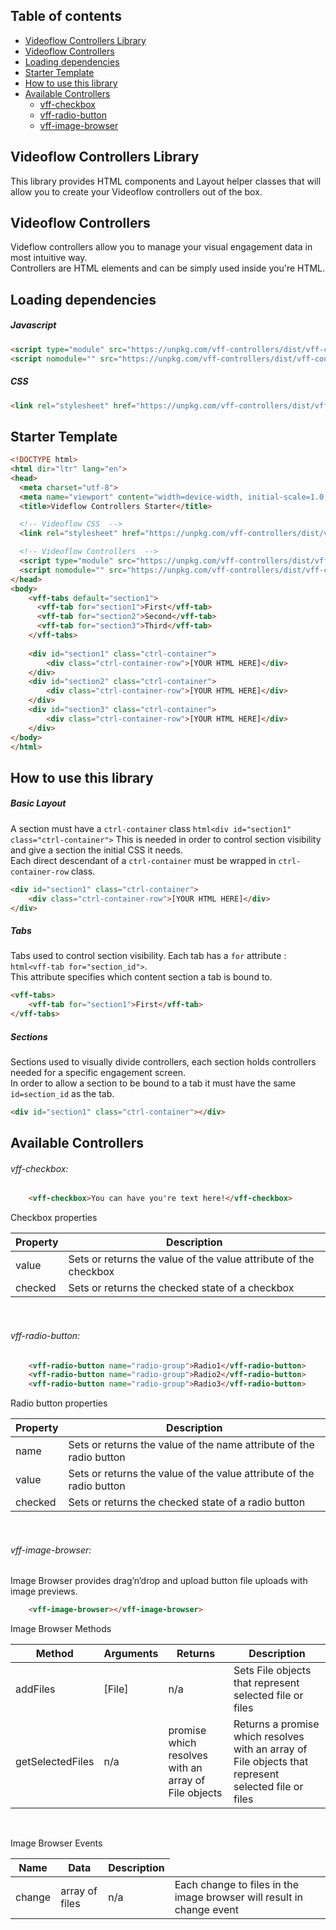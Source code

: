 ## Table of contents
* [Videoflow Controllers Library](#Videoflow_Controllers_Library)
* [Videoflow Controllers](#Videoflow_Controllers)
* [Loading dependencies](#Loading_dependencies)
* [Starter Template](#Starter_Template)
* [How to use this library](#How_to_use_this_library)
* [Available Controllers](#Available_Controllers)
  - [vff-checkbox](#vff-checkbox)
  - [vff-radio-button](#vff-radio-button)
  - [vff-image-browser](#vff-image-browser)

## <a name="Videoflow_Controllers_Library"></a> Videoflow Controllers Library

This library provides HTML components and Layout helper classes that will allow you to create your
Videoflow controllers out of the box.

## <a name="Videoflow_Controllers"></a> Videoflow Controllers

Videflow controllers allow you to manage your visual engagement data in most intuitive way.<br/>
Controllers are HTML elements and can be simply used inside you're HTML.  

## <a name="Loading_dependencies"></a> Loading dependencies

##### Javascript
```html
<script type="module" src="https://unpkg.com/vff-controllers/dist/vff-controller/vff-controller.esm.js"></script>
<script nomodule="" src="https://unpkg.com/vff-controllers/dist/vff-controller/vff-controller.js"></script>
```

##### CSS
```html
<link rel="stylesheet" href="https://unpkg.com/vff-controllers/dist/vff-controller/vff-controller.css"/>
```

## <a name="Starter_Template"></a> Starter Template
```html
<!DOCTYPE html>
<html dir="ltr" lang="en">
<head>
  <meta charset="utf-8">
  <meta name="viewport" content="width=device-width, initial-scale=1.0, minimum-scale=1.0, maximum-scale=5.0">
  <title>Videflow Controllers Starter</title>

  <!-- Videoflow CSS  -->
  <link rel="stylesheet" href="https://unpkg.com/vff-controllers/dist/vff-controller/vff-controller.css"/>

  <!-- Videoflow Controllers  -->
  <script type="module" src="https://unpkg.com/vff-controllers/dist/vff-controller/vff-controller.esm.js"></script>
  <script nomodule="" src="https://unpkg.com/vff-controllers/dist/vff-controller/vff-controller.js"></script>
</head>
<body>
    <vff-tabs default="section1">
      <vff-tab for="section1">First</vff-tab>
      <vff-tab for="section2">Second</vff-tab>
      <vff-tab for="section3">Third</vff-tab>
    </vff-tabs>
    
    <div id="section1" class="ctrl-container">
        <div class="ctrl-container-row">[YOUR HTML HERE]</div>
    </div>
    <div id="section2" class="ctrl-container">
        <div class="ctrl-container-row">[YOUR HTML HERE]</div>
    </div>
    <div id="section3" class="ctrl-container">
        <div class="ctrl-container-row">[YOUR HTML HERE]</div>
    </div>
</body>
</html>
```

## <a name="How_to_use_this_library"></a> How to use this library

##### Basic Layout
A section must have a ```ctrl-container``` class ```html<div id="section1" class="ctrl-container">```
This is needed in order to control section visibility and give a section the initial CSS it needs.
<br/>
Each direct descendant of a ```ctrl-container``` must be wrapped in  ```ctrl-container-row``` class.
```html
<div id="section1" class="ctrl-container">
    <div class="ctrl-container-row">[YOUR HTML HERE]</div>
</div>
```

##### Tabs
Tabs used to control section visibility.
Each tab has a ```for``` attribute : ```html<vff-tab for="section_id">```.<br/>
This attribute specifies which content section a tab is bound to.
```html
<vff-tabs>
    <vff-tab for="section1">First</vff-tab>
</vff-tabs>
```

##### Sections
Sections used to visually divide controllers, each section holds controllers needed for a specific engagement screen.<br/>
In order to allow a section to be bound to a tab it must have the same ```id=section_id``` as the tab.
```html
<div id="section1" class="ctrl-container"></div>
```

## <a name="Available_Controllers"></a> Available Controllers
 
###### <a name="vff-checkbox"></a> vff-checkbox:

```html 
    <vff-checkbox>You can have you're text here!</vff-checkbox>
```

Checkbox properties<br/>
<table>
  <thead>
    <tr>
      <th>Property</th>
      <th>Description</th>
    </tr>
  </thead>
  <tbody>
    <tr><td>value</td><td>Sets or returns the value of the value attribute of the checkbox</td></tr>
    <tr><td>checked</td><td>Sets or returns the checked state of a checkbox</td></tr>
  </tbody>
</table>
<br/>

###### <a name="vff-radio-button"></a> vff-radio-button:

```html 
    <vff-radio-button name="radio-group">Radio1</vff-radio-button>
    <vff-radio-button name="radio-group">Radio2</vff-radio-button>
    <vff-radio-button name="radio-group">Radio3</vff-radio-button>
```

Radio button properties<br/>
<table>
  <thead>
    <tr>
      <th>Property</th>
      <th>Description</th>
    </tr>
  </thead>
  <tbody>
    <tr><td>name</td><td>Sets or returns the value of the name attribute of the radio button</td></tr>
    <tr><td>value</td><td>Sets or returns the value of the value attribute of the radio button</td></tr>
    <tr><td>checked</td><td>Sets or returns the checked state of a radio button</td></tr>
  </tbody>
</table>
<br/>

###### <a name="vff-image-browser"></a> vff-image-browser:

<p>Image Browser provides drag’n’drop and upload button file uploads with image previews.</p>

```html
    <vff-image-browser></vff-image-browser>
```

Image Browser Methods<br/>
<table>
  <thead>
    <tr>
      <th>Method</th>
      <th>Arguments</th>
      <th>Returns</th>
      <th>Description</th>
    </tr>
  </thead>
  <tbody>
    <tr><td>addFiles</td><td>[File]</td><td>n/a</td><td>Sets File objects that represent selected file or files</td></tr>   
    <tr><td>getSelectedFiles</td><td>n/a</td><td>promise which resolves with an array of File objects</td><td>Returns a promise which resolves with an array of File objects that represent selected file or files</td></tr>   
  </tbody>
</table>
<br/>

Image Browser Events<br/>
<table>
  <thead>
    <tr>
      <th>Name</th>     
      <th>Data</th>
      <th>Description</th>
    </tr>
  </thead>
  <tbody>
    <tr><td>change</td><td>array of files</td><td>n/a</td><td>Each change to files in the image browser will result in change event</td></tr>   
  </tbody>
</table>
<br/>